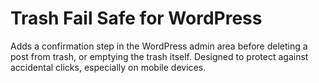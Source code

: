 # Trash Fail Safe for WordPress

Adds a confirmation step in the WordPress admin area before deleting a post from trash, or emptying the trash itself.
Designed to protect against accidental clicks, especially on mobile devices.